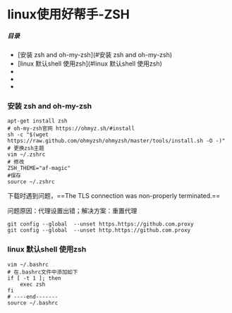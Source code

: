 # linux使用好帮手-ZSH

##### 目录

* [安装 zsh and oh-my-zsh](#安装 zsh and oh-my-zsh)
* [linux 默认shell 使用zsh](#linux 默认shell 使用zsh)
* [](#)
* [](#)
* [](#)

### 安装 zsh and oh-my-zsh

```shell
apt-get install zsh
# oh-my-zsh官网 https://ohmyz.sh/#install
sh -c "$(wget https://raw.github.com/ohmyzsh/ohmyzsh/master/tools/install.sh -O -)"
# 更换zsh主题
vim ~/.zshrc
# 修改
ZSH_THEME="af-magic"
#保存
source ~/.zshrc

```

下载时遇到问题，==The TLS connection was non-properly terminated.==

问题原因：代理设置出错；解决方案：重置代理

```shell
git config --global  --unset https.https://github.com.proxy 
git config --global  --unset http.https://github.com.proxy 
```

### linux 默认shell 使用zsh

```shell
vim ~/.bashrc
# 在.bashrc文件中添加如下
if [ -t 1 ]; then
    exec zsh
fi
# ----end-------
source ~/.bashrc
```



